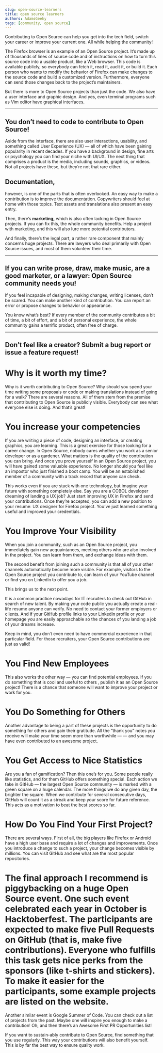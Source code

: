 ```yaml
---
slug: open-source-learners
title: open source learners
authors: AdamsGeeky
tags: [community, open source]
---
```


Contributing to Open Source can help you get into the tech field, switch your career or improve your current one. All while helping the community!

<!--truncate-->

The Firefox browser is an example of an Open Source project. It’s made up of thousands of lines of source code and of instructions on how to turn this source code into a usable product, like a Web browser. This code is available publicly, so everybody can fetch it, read it, audit it, or build it. Each person who wants to modify the behavior of Firefox can make changes to the source code and build a customized version. Furthermore, everyone can send those changes back to the project’s maintainers.

But there is more to Open Source projects than just the code. We also have a user interface and graphic design. And yes, even terminal programs such as Vim editor have graphical interfaces.

---
You don’t need to code to contribute to Open Source!
---

Aside from the interface, there are also user interactions, usability, and something called User Experience (UX) — all of which have been gaining popularity in recent decades. If you have a background in design, fine arts or psychology you can find your niche with UI/UX. The next thing that comprises a product is the media, including sounds, graphics, or videos. Not all projects have these, but they’re not that rare either.

## Documentation,
however, is one of the parts that is often overlooked. An easy way to make a contribution is to improve the documentation. Copywriters should feel at home with those topics. Text assets and translations also present an easy entry.

Then, there’s **marketing,** which is also often lacking in Open Source projects. If you can fix this, the whole community benefits. Help a project with marketing, and this will also lure more potential contributors.

And finally, there’s the legal part, a rather rare component that mainly concerns huge projects. There are lawyers who deal primarily with Open Source issues, and most of them volunteer their time.

---
If you can write prose, draw, make music, are a good marketer, or a lawyer: Open Source community needs you!
---
If you feel incapable of designing, making changes, writing licenses, don’t be scared. You can make another kind of contribution. You can report an error or propose changes to behavior or appearance.

You know what’s best? If every member of the community contributes a bit of time, a bit of effort, and a bit of personal experience, the whole community gains a terrific product, often free of charge.

---
Don’t feel like a creator? Submit a bug report or issue a feature request!
---

# Why is it worth my time?
Why is it worth contributing to Open Source? Why should you spend your time writing some proposals or code or making translations instead of going for a walk? There are several reasons. All of them stem from the premise that contributing to Open Source is publicly visible. Everybody can see what everyone else is doing. And that’s great!

# You increase your competencies
If you are writing a piece of code, designing an interface, or creating graphics, you are learning. This is a great exercise for those looking for a career change. In Open Source, nobody cares whether you work as a senior developer or as a gardener. What matters is the quality of the contribution you can bring. And once you prove yourself in an Open Source project, you will have gained some valuable experience. No longer should you feel like an impostor who just finished a boot camp. You will be an established member of a community with a track record that anyone can check.

This works even if you are stuck with one technology, but imagine your future with something completely else. Say you are a COBOL developer dreaming of landing a UX job? Just start improving UX in Firefox and send your contributions. Once they’re accepted, you can add a new position to your resume: UX designer for Firefox project. You’ve just learned something useful and improved your credentials.

# You Improve Your Visibility
When you join a community, such as an Open Source project, you immediately gain new acquaintances, meeting others who are also involved in the project. You can learn from them, and exchange ideas with them.

The second benefit from joining such a community is that all of your other channels automatically become more visible. For example, visitors to the Open Source project you contribute to, can learn of your YouTube channel or find you on LinkedIn to offer you a job.

This brings us to the next point.

It is a common practice nowadays for IT recruiters to check out GitHub in search of new talent. By making your code public you actually create a real-life resume anyone can verify. No need to contact your former employers or clients. And if your GitHub profile links to your LinkedIn profile or your homepage you are easily approachable so the chances of you landing a job of your dreams increase.

Keep in mind, you don’t even need to have commercial experience in that particular field. For those recruiters, your Open Source contributions are just as valid!

# You Find New Employees
This also works the other way — you can find potential employees. If you do something that is cool and useful to others , publish it as an Open Source project! There is a chance that someone will want to improve your project or work for you.

# You Do Something for Others
Another advantage to being a part of these projects is the opportunity to do something for others and gain their gratitude. All the “thank you” notes you receive will make your time seem more than worthwhile — — and you may have even contributed to an awesome project.

# You Get Access to Nice Statistics
Are you a fan of gamification? Then this one’s for you. Some people really like statistics, and for them GitHub offers something special. Each action we take in GitHub — the largest Open Source community — is marked with a green square on a huge calendar. The more things we do any given day, the brighter the square. When we contribute for several consecutive days, GitHub will count it as a streak and keep your score for future reference. This acts as a motivation to beat the best scores so far.

# How Do You Find Your First Project?
There are several ways. First of all, the big players like Firefox or Android have a high user base and require a lot of changes and improvements. Once you introduce a change to such a project, your change becomes visible by millions. You can visit GitHub and see what are the most popular repositories.

# The final approach I recommend is piggybacking on a huge Open Source event. One such event celebrated each year in October is Hacktoberfest. The participants are expected to make five Pull Requests on GitHub (that is, make five contributions). Everyone who fulfills this task gets nice perks from the sponsors (like t-shirts and stickers). To make it easier for the participants, some example projects are listed on the website.

Another similar event is Google Summer of Code. You can check out a list of projects from the past. Maybe one will inspire you enough to make a contribution! Oh, and then there’s an Awesome First PR Opportunities list!

If you want to sustain-ably contribute to Open Source, find something that you use regularly. This way your contributions will also benefit yourself. This is by far the best way to ensure quality work.
